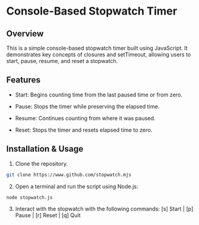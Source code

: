 # Console-Based Stopwatch Timer

## Overview

This is a simple console-based stopwatch timer built using JavaScript. It demonstrates key concepts of closures and setTimeout, allowing users to start, pause, resume, and reset a stopwatch.

## Features

- Start: Begins counting time from the last paused time or from zero.

- Pause: Stops the timer while preserving the elapsed time.

- Resume: Continues counting from where it was paused.

- Reset: Stops the timer and resets elapsed time to zero.

## Installation & Usage
1. Clone the repository.
```bash
git clone https://www.github.com/stopwatch.mjs
```

2. Open a terminal and run the script using Node.js:
```bash
node stopwatch.js
```

3. Interact with the stopwatch with the following commands: 
[s] Start | [p] Pause | [r] Reset | [q] Quit